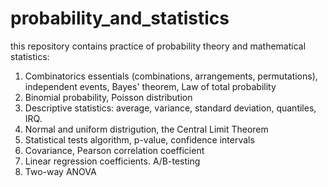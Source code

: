 # probability_and_statistics
this repository contains practice of probability theory and mathematical statistics:

1. Combinatorics essentials (combinations, arrangements, permutations), independent events, Bayes' theorem, Law of total probability
2. Binomial probability, Poisson distribution
3. Descriptive statistics: average, variance, standard deviation, quantiles, IRQ.
4. Normal and uniform distrigution, the Central Limit Theorem
5. Statistical tests algorithm, p-value, confidence intervals
6. Covariance, Pearson correlation coefficient
7. Linear regression coefficients. A/B-testing
8. Two-way ANOVA

